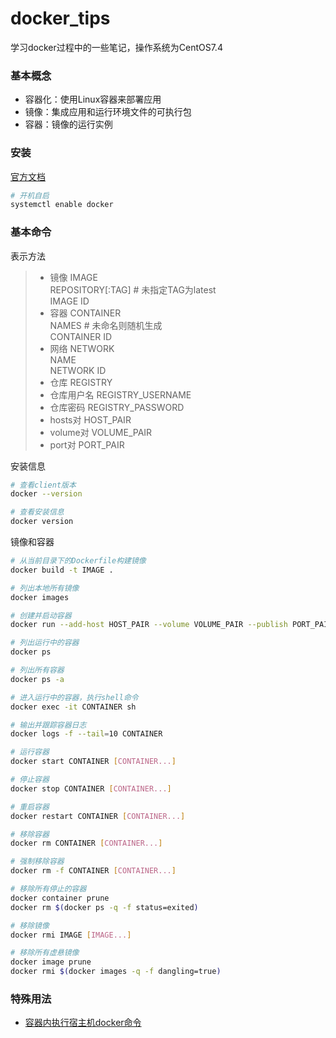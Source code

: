 # docker_tips

学习docker过程中的一些笔记，操作系统为CentOS7.4

### 基本概念
- 容器化：使用Linux容器来部署应用
- 镜像：集成应用和运行环境文件的可执行包
- 容器：镜像的运行实例

### 安装
[官方文档](https://docs.docker.com/install/linux/docker-ce/centos/)

```bash
# 开机自启
systemctl enable docker
```

### 基本命令
表示方法
> * 镜像 IMAGE<br />
> REPOSITORY[:TAG] # 未指定TAG为latest<br />
> IMAGE ID
> * 容器 CONTAINER<br />
> NAMES # 未命名则随机生成<br />
> CONTAINER ID
> * 网络 NETWORK<br />
> NAME<br />
> NETWORK ID
> * 仓库 REGISTRY
> * 仓库用户名 REGISTRY_USERNAME
> * 仓库密码 REGISTRY_PASSWORD
> * hosts对 HOST_PAIR
> * volume对 VOLUME_PAIR
> * port对 PORT_PAIR


安装信息
```bash
# 查看client版本
docker --version

# 查看安装信息
docker version
```

镜像和容器
```bash
# 从当前目录下的Dockerfile构建镜像
docker build -t IMAGE .

# 列出本地所有镜像
docker images

# 创建并启动容器
docker run --add-host HOST_PAIR --volume VOLUME_PAIR --publish PORT_PAIR --name CONTAINER -d IMAGE

# 列出运行中的容器
docker ps

# 列出所有容器
docker ps -a

# 进入运行中的容器，执行shell命令
docker exec -it CONTAINER sh

# 输出并跟踪容器日志
docker logs -f --tail=10 CONTAINER

# 运行容器
docker start CONTAINER [CONTAINER...]

# 停止容器
docker stop CONTAINER [CONTAINER...]

# 重启容器
docker restart CONTAINER [CONTAINER...]

# 移除容器
docker rm CONTAINER [CONTAINER...]

# 强制移除容器
docker rm -f CONTAINER [CONTAINER...]

# 移除所有停止的容器
docker container prune
docker rm $(docker ps -q -f status=exited)

# 移除镜像
docker rmi IMAGE [IMAGE...]

# 移除所有虚悬镜像
docker image prune
docker rmi $(docker images -q -f dangling=true)
```

### 特殊用法

- [容器内执行宿主机docker命令](skills/use_docker_in_container.md)
